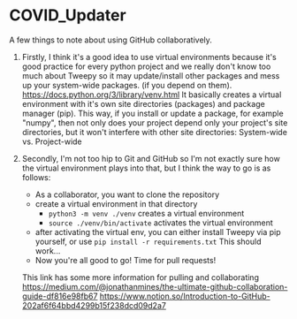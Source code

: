 # COVID_Updater

A few things to note about using GitHub collaboratively.

1. Firstly, I think it's a good idea to use virtual environments
    because it's good practice for every python project
    and we really don't know too much about Tweepy so it
    may update/install other packages and mess up your system-wide
    packages. (if you depend on them).
    https://docs.python.org/3/library/venv.html
    It basically creates a virtual environment with it's own site directories
    (packages) and package manager (pip). This way, if you install or update
    a package, for example "numpy", then not only does your project depend
    only your project's site directories, but it won't interfere with other
    site directories: System-wide vs. Project-wide

2. Secondly, I'm not too hip to Git and GitHub so I'm not exactly sure
    how the virtual environment plays into that, but I think the way to
    go is as follows:
    - As a collaborator, you want to clone the repository
    - create a virtual environment in that directory
        - `python3 -m venv ./venv` creates a virtual environment
        - `source ./venv/bin/activate` activates the virtual environment
    - after activating the virtual env, you can either install Tweepy via
        pip yourself, or use
        `pip install -r requirements.txt`
        This should work...
    - Now you're all good to go! Time for pull requests!

    This link has some more information for pulling and collaborating
    https://medium.com/@jonathanmines/the-ultimate-github-collaboration-guide-df816e98fb67
    https://www.notion.so/Introduction-to-GitHub-202af6f64bbd4299b15f238dcd09d2a7
